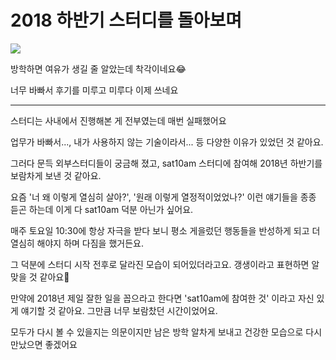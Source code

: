 # 2018 하반기 스터디를 돌아보며

![](https://postfiles.pstatic.net/MjAxNjEyMjZfMjUx/MDAxNDgyNzIzMzAxMjg2.AgWmn2uEGArlpPBgQRHJtqZEjCmAEW1xJo0BkXp_Kh8g.aTduL0aZSEJl4off3Z_0koaIl0tQEsB-6P7xc7iMSHQg.PNG.repolar/thum_002_x3.png?type=w1)

방학하면 여유가 생길 줄 알았는데 착각이네요😂

너무 바빠서 후기를 미루고 미루다 이제 쓰네요

---

스터디는 사내에서 진행해본 게 전부였는데 매번 실패했어요

업무가 바빠서..., 내가 사용하지 않는 기술이라서... 등 다양한 이유가 있었던 것 같아요.

그러다 문득 외부스터디들이 궁금해 졌고, sat10am 스터디에 참여해 2018년 하반기를 보람차게 보낸 것 같아요.

요즘 '너 왜 이렇게 열심히 살아?', '원래 이렇게 열정적이었었나?' 이런 얘기들을 종종 듣곤 하는데 이게 다 sat10am 덕분 아닌가 싶어요. 

매주 토요일 10:30에 항상 자극을 받다 보니 평소 게을렀던 행동들을 반성하게 되고 더 열심히 해야지 하며 다짐을 했거든요.

그 덕분에 스터디 시작 전후로 달라진 모습이 되어있더라고요. 갱생이라고 표현하면 알맞을 것 같아요🤗

만약에 2018년 제일 잘한 일을 꼽으라고 한다면 'sat10am에 참여한 것' 이라고 자신 있게 얘기할 것 같아요. 그만큼 너무 보람찼던 시간이었어요.

모두가 다시 볼 수 있을지는 의문이지만 남은 방학 알차게 보내고 건강한 모습으로 다시 만났으면 좋겠어요


